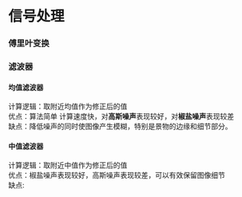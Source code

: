 信号处理
====
### 傅里叶变换

### 滤波器
#### 均值滤波器
计算逻辑：取附近均值作为修正后的值<br>
优点：算法简单 计算速度快，对**高斯噪声**表现较好，对**椒盐噪声**表现较差<br>
缺点：降低噪声的同时使图像产生模糊，特别是景物的边缘和细节部分。

#### 中值滤波器
计算逻辑：取附近中值作为修正后的值<br>
优点：椒盐噪声表现较好，高斯噪声表现较差，可以有效保留图像细节<br>
缺点:
